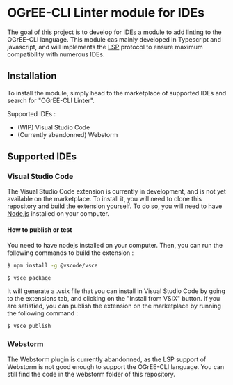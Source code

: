 # OGrEE-CLI Linter module for IDEs

The goal of this project is to develop for IDEs a module to add linting to the OGrEE-CLI language. This module cas mainly developed in Typescript and javascript, and will implements the [LSP](https://microsoft.github.io/language-server-protocol/) protocol to ensure maximum compatibility with numerous IDEs.

## Installation

To install the module, simply head to the marketplace of supported IDEs and search for "OGrEE-CLI Linter".

Supported IDEs :
- (WIP) Visual Studio Code
- (Currently abandonned) Webstorm

## Supported IDEs

### Visual Studio Code

The Visual Studio Code extension is currently in development, and is not yet available on the marketplace. To install it, you will need to clone this repository and build the extension yourself. To do so, you will need to have [Node.js](https://nodejs.org/en/) installed on your computer.

#### How to publish or test

You need to have nodejs installed on your computer. Then, you can run the following commands to build the extension :

```bash
$ npm install -g @vscode/vsce
```

```bash
$ vsce package
```

It will generate a .vsix file that you can install in Visual Studio Code by going to the extensions tab, and clicking on the "Install from VSIX" button.
If you are satisfied, you can publish the extension on the marketplace by running the following command :

```bash
$ vsce publish
```

### Webstorm

The Webstorm plugin is currently abandonned, as the LSP support of Webstorm is not good enough to support the OGrEE-CLI language. You can still find the code in the webstorm folder of this repository.

